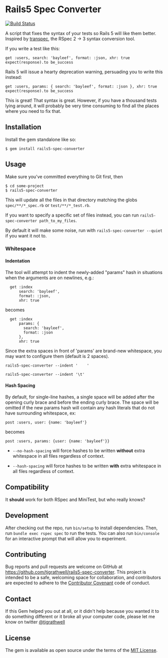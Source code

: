 # Rails5 Spec Converter

[![Build Status](https://travis-ci.org/tjgrathwell/rails5-spec-converter.svg?branch=master)](https://travis-ci.org/tjgrathwell/rails5-spec-converter)

A script that fixes the syntax of your tests so Rails 5 will like them better. Inspired by [transpec](https://github.com/yujinakayama/transpec), the RSpec 2 -> 3 syntax conversion tool.

If you write a test like this:

```
get :users, search: 'bayleef', format: :json, xhr: true
expect(response).to be_success
```

Rails 5 will issue a hearty deprecation warning, persuading you to write this instead:

```
get :users, params: { search: 'bayleef', format: :json }, xhr: true
expect(response).to be_success
```

This is great! That syntax is great. However, if you have a thousand tests lying around, it will probably be very time consuming to find all the places where you need to fix that.

## Installation

Install the gem standalone like so:

    $ gem install rails5-spec-converter

## Usage

Make sure you've committed everything to Git first, then

    $ cd some-project
    $ rails5-spec-converter

This will update all the files in that directory matching the globs `spec/**/*_spec.rb` or `test/**/*_test.rb`.

If you want to specify a specific set of files instead, you can run `rails5-spec-converter path_to_my_files`.

By default it will make some noise, run with `rails5-spec-converter --quiet` if you want it not to.

### Whitespace

#### Indentation

The tool will attempt to indent the newly-added "params" hash in situations when the arguments are on newlines, e.g.:

```
  get :index
      search: 'bayleef',
      format: :json,
      xhr: true
```

becomes

```
  get :index
      params: {
        search: 'bayleef',
        format: :json
      },
      xhr: true
```

Since the extra spaces in front of 'params' are brand-new whitespace, you may want to configure them (default is 2 spaces).

`rails5-spec-converter --indent '    '`

`rails5-spec-converter --indent '\t'`

#### Hash Spacing

By default, for single-line hashes, a single space will be added after the opening curly brace and before the ending curly brace. The space will be omitted if the new params hash will contain any hash literals that do not have surrounding whitespace, ex:

```
post :users, user: {name: 'bayleef'}
```

becomes

```
post :users, params: {user: {name: 'bayleef'}}
```

* `--no-hash-spacing` will force hashes to be written **without** extra whitespace in all files regardless of context.

* `--hash-spacing` will force hashes to be written **with** extra whitespace in all files regardless of context.

## Compatibility

It **should** work for both RSpec and MiniTest, but who really knows?

## Development

After checking out the repo, run `bin/setup` to install dependencies. Then, run `bundle exec rspec spec` to run the tests. You can also run `bin/console` for an interactive prompt that will allow you to experiment.

## Contributing

Bug reports and pull requests are welcome on GitHub at https://github.com/tjgrathwell/rails5-spec-converter. This project is intended to be a safe, welcoming space for collaboration, and contributors are expected to adhere to the [Contributor Covenant](contributor-covenant.org) code of conduct.

## Contact

If this Gem helped you out at all, or it didn't help because you wanted it to do something different or it broke all your computer code, please let me know on twitter [@tjgrathwell](http://twitter.com/tjgrathwell)

## License

The gem is available as open source under the terms of the [MIT License](http://opensource.org/licenses/MIT).
